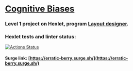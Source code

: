 # [Cognitive Biases](https://ru.hexlet.io/programs/layout-designer/projects/58)

### Level 1 project on Hexlet, program [Layout designer](https://ru.hexlet.io/programs/layout-designer).



### Hexlet tests and linter status:
[![Actions Status](https://github.com/paalso/layout-designer-project-lvl1/workflows/hexlet-check/badge.svg)](https://github.com/paalso/layout-designer-project-lvl1/actions)

#### Surge link: [https://erratic-berry.surge.sh/](https://erratic-berry.surge.sh/)
